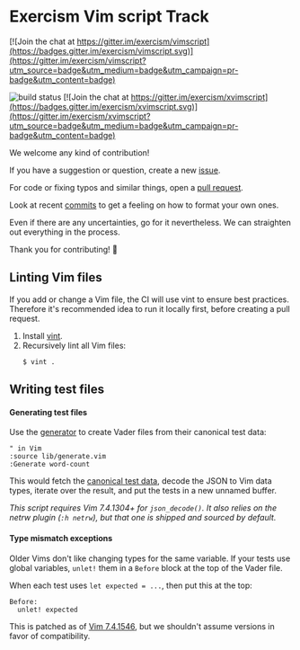 # Exercism Vim script Track

[![Join the chat at https://gitter.im/exercism/vimscript](https://badges.gitter.im/exercism/vimscript.svg)](https://gitter.im/exercism/vimscript?utm_source=badge&utm_medium=badge&utm_campaign=pr-badge&utm_content=badge)

![build status](https://travis-ci.org/exercism/vimscript.svg?branch=master)
[![Join the chat at https://gitter.im/exercism/xvimscript](https://badges.gitter.im/exercism/xvimscript.svg)](https://gitter.im/exercism/xvimscript?utm_source=badge&utm_medium=badge&utm_campaign=pr-badge&utm_content=badge)

We welcome any kind of contribution!

If you have a suggestion or question, create a new
[issue](https://github.com/exercism/vimscript/issues).

For code or fixing typos and similar things, open a
[pull request](https://github.com/exercism/vimscript/pulls).

Look at recent [commits](https://github.com/exercism/vimscript/commits/master)
to get a feeling on how to format your own ones.

Even if there are any uncertainties, go for it nevertheless. We can straighten
out everything in the process.

Thank you for contributing! :tada:

## Linting Vim files

If you add or change a Vim file, the CI will use vint to ensure best practices.
Therefore it's recommended idea to run it locally first, before creating a pull
request.

1. Install [vint](https://github.com/Kuniwak/vint#quick-start).
1. Recursively lint all Vim files:
    ```
    $ vint .
    ```

## Writing test files

#### Generating test files

Use the [generator](lib/generate.vim) to create Vader files from their canonical
test data:

```vim
" in Vim
:source lib/generate.vim
:Generate word-count
```

This would fetch the [canonical test data](https://raw.githubusercontent.com/exercism/x-common/master/exercises/word-count/canonical-data.json),
decode the JSON to Vim data types, iterate over the result, and put the tests in
a new unnamed buffer.

_This script requires Vim 7.4.1304+ for `json_decode()`. It also relies on the
netrw plugin (`:h netrw`), but that one is shipped and sourced by default._

#### Type mismatch exceptions

Older Vims don't like changing types for the same variable. If your tests use
global variables, `unlet!` them in a `Before` block at the top of the Vader file.

When each test uses `let expected = ...`, then put this at the top:

```vim
Before:
  unlet! expected
```

This is patched as of
[Vim 7.4.1546](https://github.com/vim/vim/commit/f6f32c38bf3319144a84a01a154c8c91939e7acf),
but we shouldn't assume versions in favor of compatibility.
